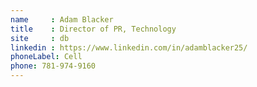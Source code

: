 ```yaml
---
name     : Adam Blacker
title    : Director of PR, Technology
site     : db
linkedin : https://www.linkedin.com/in/adamblacker25/
phoneLabel: Cell
phone: 781-974-9160
---
```

